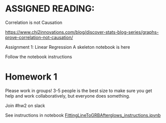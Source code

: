 
# ASSIGNED READING:   

Correlation is not Causation

https://www.chi2innovations.com/blog/discover-stats-blog-series/graphs-prove-correlation-not-causation/

Assignment 1: Linear Regression
A skeleton notebook is here

Follow the notebook instructions

# Homework 1


Please work in groups! 3-5 people is the best size to make sure you get help and work collaboratively, but everyone does something. 

Join #hw2 on slack

See instructions in notebook [FittingLineToGRBAfterglows_instructions.ipynb](https://github.com/fedhere/MLTSA_FBianco/blob/main/HW2/FittingLineToGRBAfterglows_instructions.ipynb)
